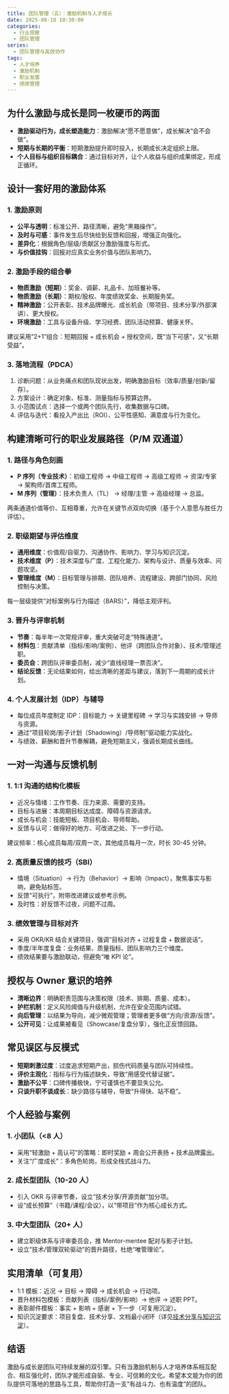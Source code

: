 ```yaml
---
title: 团队管理（五）：激励机制与人才成长
date: 2025-08-18 10:30:00
categories:
  - 行业观察
  - 团队管理
series:
  - 团队管理与高效协作
tags:
  - 人才培养
  - 激励机制
  - 职业发展
  - 绩效管理
---
```


## 为什么激励与成长是同一枚硬币的两面

- **激励驱动行为，成长塑造能力**：激励解决“愿不愿意做”，成长解决“会不会做”。
- **短期与长期的平衡**：短期激励提升即时投入，长期成长决定组织上限。
- **个人目标与组织目标耦合**：通过目标对齐，让个人收益与组织成果绑定，形成正循环。

## 设计一套好用的激励体系

### 1. 激励原则

- **公平与透明**：标准公开、路径清晰，避免“黑箱操作”。
- **及时与可感**：事件发生后尽快给到反馈和回报，增强正向强化。
- **差异化**：根据角色/层级/贡献区分激励强度与形式。
- **与价值挂钩**：回报对应真实业务价值与团队影响力。

### 2. 激励手段的组合拳

- **物质激励（短期）**：奖金、调薪、礼品卡、加班餐补等。
- **物质激励（长期）**：期权/股权、年度绩效奖金、长期服务奖。
- **精神激励**：公开表彰、技术品牌曝光、成长机会（带项目、技术分享/外部演讲）、更大授权。
- **环境激励**：工具与设备升级、学习经费、团队活动预算、健康关怀。

建议采用“2+1”组合：短期回报 + 成长机会 + 授权空间，既“当下可感”，又“长期受益”。

### 3. 落地流程（PDCA）

1. 诊断问题：从业务痛点和团队现状出发，明确激励目标（效率/质量/创新/留存）。
2. 方案设计：确定对象、标准、测量指标与预算边界。
3. 小范围试点：选择一个或两个团队先行，收集数据与口碑。
4. 评估与迭代：看投入产出比（ROI）、公平性感知、满意度与行为变化。

## 构建清晰可行的职业发展路径（P/M 双通道）

### 1. 路径与角色刻画

- **P 序列（专业技术）**：初级工程师 → 中级工程师 → 高级工程师 → 资深/专家 → 架构师/首席工程师。
- **M 序列（管理）**：技术负责人（TL） → 经理/主管 → 高级经理 → 总监。

两条通道价值等价、互相尊重，允许在关键节点双向切换（基于个人意愿与胜任力评估）。

### 2. 职级期望与评估维度

- **通用维度**：价值观/自驱力、沟通协作、影响力、学习与知识沉淀。
- **技术维度（P）**：技术深度与广度、工程化能力、架构与设计、质量与效率、问题攻坚。
- **管理维度（M）**：目标管理与排期、团队培养、流程建设、跨部门协同、风险控制与决策。

每一层级提供“对标案例与行为描述（BARS）”，降低主观评判。

### 3. 晋升与评审机制

- **节奏**：每半年一次常规评审，重大突破可走“特殊通道”。
- **材料包**：贡献清单（指标/影响/案例）、他评（跨团队合作对象）、技术/管理述职。
- **委员会**：跨团队评审委员制，减少“直线经理一票否决”。
- **结论反馈**：无论结果如何，给出清晰的差距与建议，落到下一周期的成长计划。

### 4. 个人发展计划（IDP）与辅导

- 每位成员年度制定 IDP：目标能力 → 关键里程碑 → 学习与实践安排 → 导师与资源。
- 通过“项目轮岗/影子计划（Shadowing）/导师制”驱动能力实战化。
- 与绩效、薪酬和晋升节奏解耦，避免短期主义，强调长期成长曲线。

## 一对一沟通与反馈机制

### 1. 1:1 沟通的结构化模板

- 近况与情绪：工作节奏、压力来源、需要的支持。
- 目标与进展：本周期目标达成度、障碍与资源请求。
- 成长与机会：技能短板、项目机会、导师帮助。
- 反馈与认可：做得好的地方、可改进之处、下一步行动。

建议频率：核心成员每周/双周一次，其他成员每月一次，时长 30-45 分钟。

### 2. 高质量反馈的技巧（SBI）

- 情境（Situation）→ 行为（Behavior）→ 影响（Impact），聚焦事实与影响，避免贴标签。
- 反馈“可执行”，附带改进建议或参考示例。
- 及时性：好反馈不过夜，问题不过周。

### 3. 绩效管理与目标对齐

- 采用 OKR/KR 结合关键项目，强调“目标对齐 + 过程复盘 + 数据说话”。
- 季度/半年度复盘：业务结果、质量指标、团队影响力三个维度。
- 绩效结果要与激励联动，但避免“唯 KPI 论”。

## 授权与 Owner 意识的培养

- **清晰边界**：明确职责范围与决策权限（技术、排期、质量、成本）。
- **护栏机制**：定义风险阈值与升级机制，允许在安全范围内试错。
- **向后管理**：以结果为导向，减少微观管理；管理者更多做“方向/资源/反馈”。
- **公开可见**：让成果被看见（Showcase/复盘分享），强化正反馈回路。

## 常见误区与反模式

- **短期刺激过度**：过度追求短期产出，损伤代码质量与团队可持续性。
- **评价主观化**：指标与行为描述缺失，导致“用感受代替证据”。
- **激励不公平**：口碑传播极快，宁可谨慎也不要显失公允。
- **只谈升职不谈成长**：缺少路径与辅导，导致“升得快、站不稳”。

## 个人经验与案例

### 1. 小团队（<8 人）

- 采用“轻激励 + 高认可”的策略：即时奖励 + 周会公开表扬 + 技术品牌露出。
- 关注“广度成长”：多角色轮岗，形成全栈式战斗力。

### 2. 成长型团队（10-20 人）

- 引入 OKR 与评审节奏，设立“技术分享/开源贡献”加分项。
- 设“成长预算”（书籍/课程/会议），以“带项目”作为核心成长方式。

### 3. 中大型团队（20+ 人）

- 建立职级体系与评审委员会，推 Mentor-mentee 配对与影子计划。
- 设立“技术/管理双轮驱动”的晋升路径，杜绝“唯管理论”。

## 实用清单（可复用）

- 1:1 模板：近况 → 目标 → 障碍 → 成长机会 → 行动项。
- 晋升材料包模板：贡献列表（指标/案例/影响）→ 他评 → 述职 PPT。
- 表彰邮件模板：事实 + 影响 + 感谢 + 下一步（可复用沉淀）。
- 知识沉淀要求：项目复盘、技术分享、文档最小闭环（详见[技术分享与知识沉淀](/2025/08/17/团队管理-技术分享与知识沉淀/)）。

## 结语

激励与成长是团队可持续发展的双引擎。只有当激励机制与人才培养体系相互配合、相互强化时，团队才能形成自驱、专业、可信赖的文化。希望本文能为你的团队提供可落地的思路与工具，帮助你打造一支“有战斗力、也有温度”的团队。
